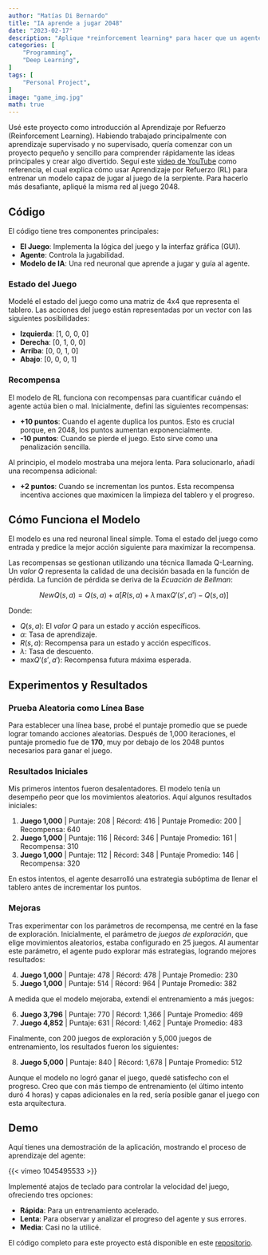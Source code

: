 ```yaml
---
author: "Matías Di Bernardo"
title: "IA aprende a jugar 2048"
date: "2023-02-17"
description: "Aplique *reinforcement learning* para hacer que un agente aprenda a jugar el juego 2048 usano Q-Learning y redes neuronales."
categories: [
    "Programming",
    "Deep Learning",
]
tags: [
    "Personal Project",
]
image: "game_img.jpg"
math: true
---
```

Usé este proyecto como introducción al Aprendizaje por Refuerzo (Reinforcement Learning). Habiendo trabajado principalmente con aprendizaje supervisado y no supervisado, quería comenzar con un proyecto pequeño y sencillo para comprender rápidamente las ideas principales y crear algo divertido. Seguí este [video de YouTube](https://youtu.be/L8ypSXwyBds) como referencia, el cual explica cómo usar Aprendizaje por Refuerzo (RL) para entrenar un modelo capaz de jugar al juego de la serpiente. Para hacerlo más desafiante, apliqué la misma red al juego 2048.

## Código
El código tiene tres componentes principales:
- **El Juego**: Implementa la lógica del juego y la interfaz gráfica (GUI).
- **Agente**: Controla la jugabilidad.
- **Modelo de IA**: Una red neuronal que aprende a jugar y guía al agente.

### Estado del Juego
Modelé el estado del juego como una matriz de 4x4 que representa el tablero. Las acciones del juego están representadas por un vector con las siguientes posibilidades:

- **Izquierda**: [1, 0, 0, 0]  
- **Derecha**: [0, 1, 0, 0]  
- **Arriba**: [0, 0, 1, 0]  
- **Abajo**: [0, 0, 0, 1]  

### Recompensa
El modelo de RL funciona con recompensas para cuantificar cuándo el agente actúa bien o mal. Inicialmente, definí las siguientes recompensas:
- **+10 puntos**: Cuando el agente duplica los puntos. Esto es crucial porque, en 2048, los puntos aumentan exponencialmente.
- **-10 puntos**: Cuando se pierde el juego. Esto sirve como una penalización sencilla.

Al principio, el modelo mostraba una mejora lenta. Para solucionarlo, añadí una recompensa adicional:
- **+2 puntos**: Cuando se incrementan los puntos. Esta recompensa incentiva acciones que maximicen la limpieza del tablero y el progreso.

## Cómo Funciona el Modelo
El modelo es una red neuronal lineal simple. Toma el estado del juego como entrada y predice la mejor acción siguiente para maximizar la recompensa.

Las recompensas se gestionan utilizando una técnica llamada Q-Learning. Un *valor Q* representa la calidad de una decisión basada en la función de pérdida. La función de pérdida se deriva de la *Ecuación de Bellman*:

$$
NewQ(s, a) = Q(s, a) + \alpha [R(s, a) + \lambda \, \text{max}Q'(s', a') - Q(s, a)]
$$

Donde:
- $Q(s, a)$: El *valor Q* para un estado y acción específicos.  
- $\alpha$: Tasa de aprendizaje.  
- $R(s, a)$: Recompensa para un estado y acción específicos.  
- $\lambda$: Tasa de descuento.  
- $\text{max}Q'(s', a')$: Recompensa futura máxima esperada.  

## Experimentos y Resultados
### Prueba Aleatoria como Línea Base
Para establecer una línea base, probé el puntaje promedio que se puede lograr tomando acciones aleatorias. Después de 1,000 iteraciones, el puntaje promedio fue de **170**, muy por debajo de los 2048 puntos necesarios para ganar el juego.

### Resultados Iniciales
Mis primeros intentos fueron desalentadores. El modelo tenía un desempeño peor que los movimientos aleatorios. Aquí algunos resultados iniciales:
1. **Juego 1,000** | Puntaje: 208 | Récord: 416 | Puntaje Promedio: 200 | Recompensa: 640  
2. **Juego 1,000** | Puntaje: 116 | Récord: 346 | Puntaje Promedio: 161 | Recompensa: 310  
3. **Juego 1,000** | Puntaje: 112 | Récord: 348 | Puntaje Promedio: 146 | Recompensa: 320  

En estos intentos, el agente desarrolló una estrategia subóptima de llenar el tablero antes de incrementar los puntos.

### Mejoras
Tras experimentar con los parámetros de recompensa, me centré en la fase de exploración. Inicialmente, el parámetro de *juegos de exploración*, que elige movimientos aleatorios, estaba configurado en 25 juegos. Al aumentar este parámetro, el agente pudo explorar más estrategias, logrando mejores resultados:

4. **Juego 1,000** | Puntaje: 478 | Récord: 478 | Puntaje Promedio: 230  
5. **Juego 1,000** | Puntaje: 514 | Récord: 964 | Puntaje Promedio: 382  

A medida que el modelo mejoraba, extendí el entrenamiento a más juegos:

6. **Juego 3,796** | Puntaje: 770 | Récord: 1,366 | Puntaje Promedio: 469  
7. **Juego 4,852** | Puntaje: 631 | Récord: 1,462 | Puntaje Promedio: 483  

Finalmente, con 200 juegos de exploración y 5,000 juegos de entrenamiento, los resultados fueron los siguientes:

8. **Juego 5,000** | Puntaje: 840 | Récord: 1,678 | Puntaje Promedio: 512  

Aunque el modelo no logró ganar el juego, quedé satisfecho con el progreso. Creo que con más tiempo de entrenamiento (el último intento duró 4 horas) y capas adicionales en la red, sería posible ganar el juego con esta arquitectura.

## Demo
Aquí tienes una demostración de la aplicación, mostrando el proceso de aprendizaje del agente:

{{< vimeo 1045495533 >}}

Implementé atajos de teclado para controlar la velocidad del juego, ofreciendo tres opciones:
- **Rápida**: Para un entrenamiento acelerado.  
- **Lenta**: Para observar y analizar el progreso del agente y sus errores.  
- **Media**: Casi no la utilicé.  

El código completo para este proyecto está disponible en este [repositorio](https://github.com/MatiasDiBernardo/RF_2048-game).
